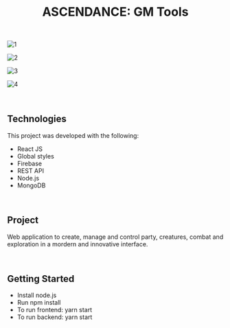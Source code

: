 <h1 align="center">
  ASCENDANCE: GM Tools
</h1>

<br>

![1](https://user-images.githubusercontent.com/49738156/199383316-beb4a5f8-a3b5-4c0f-9fe5-4902128d3f1a.png)

![2](https://user-images.githubusercontent.com/49738156/199383705-574f3668-79a4-4c05-9ff9-3955a6d38c3b.png)

![3](https://user-images.githubusercontent.com/49738156/199383778-eda8e332-6b93-4dc5-901d-06d6e905ccab.png)

![4](https://user-images.githubusercontent.com/49738156/199384775-431fb7af-aa56-457b-a88c-40888b5dfc32.png)

<br>

## Technologies

This project was developed with the following:

- React JS
- Global styles
- Firebase
- REST API
- Node.js
- MongoDB

<br>

## Project

Web application to create, manage and control party, creatures, combat and exploration in a mordern and innovative interface.

<br>

## Getting Started

- Install node.js
- Run npm install
- To run frontend: yarn start
- To run backend: yarn start

